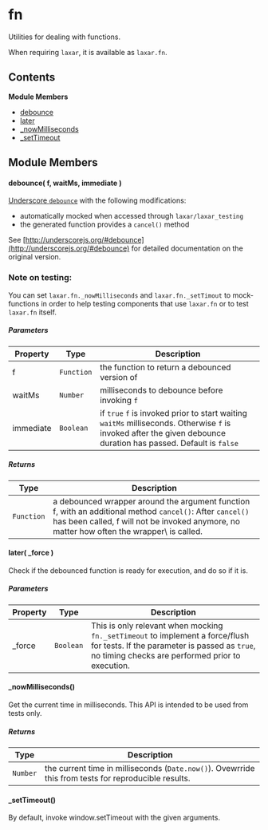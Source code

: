 
# fn

Utilities for dealing with functions.

When requiring `laxar`, it is available as `laxar.fn`.

## Contents

**Module Members**
- [debounce](#debounce)
- [later](#later)
- [_nowMilliseconds](#_nowMilliseconds)
- [_setTimeout](#_setTimeout)

## Module Members
#### <a name="debounce"></a>debounce( f, waitMs, immediate )
[Underscore `debounce`](http://underscorejs.org/#debounce) with the following modifications:
 - automatically mocked when accessed through `laxar/laxar_testing`
 - the generated function provides a `cancel()` method

See [http://underscorejs.org/#debounce](http://underscorejs.org/#debounce) for detailed
documentation on the original version.

### Note on testing:

You can set `laxar.fn._nowMilliseconds` and `laxar.fn._setTimout` to mock-functions in order to
help testing components that use `laxar.fn` or to test `laxar.fn` itself.

##### Parameters
| Property | Type | Description |
| -------- | ---- | ----------- |
| f | `Function` |  the function to return a debounced version of |
| waitMs | `Number` |  milliseconds to debounce before invoking `f` |
| immediate | `Boolean` |  if `true` `f` is invoked prior to start waiting `waitMs` milliseconds. Otherwise `f` is invoked after the given debounce duration has passed. Default is `false` |

##### Returns
| Type | Description |
| ---- | ----------- |
| `Function` |  a debounced wrapper around the argument function f, with an additional method `cancel()`: After `cancel()` has been called, f will not be invoked anymore, no matter how often the wrapper\ is called. |

#### <a name="later"></a>later( _force )
Check if the debounced function is ready for execution, and do so if it is.

##### Parameters
| Property | Type | Description |
| -------- | ---- | ----------- |
| _force | `Boolean` |  This is only relevant when mocking `fn._setTimeout` to implement a force/flush for tests. If the parameter is passed as `true`, no timing checks are performed prior to execution. |

#### <a name="_nowMilliseconds"></a>_nowMilliseconds()
Get the current time in milliseconds.
This API is intended to be used from tests only.

##### Returns
| Type | Description |
| ---- | ----------- |
| `Number` |  the current time in milliseconds (`Date.now()`). Ovewrride this from tests for reproducible results. |

#### <a name="_setTimeout"></a>_setTimeout()
By default, invoke window.setTimeout with the given arguments.

